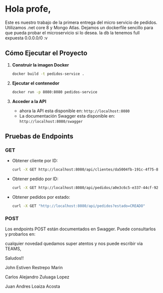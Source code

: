 # Hola profe,

Este es nuestro trabajo de la primera entrega del micro servicio de pedidos. Utilizamos .net core 8 y Mongo Atlas. Dejamos un dockerfile sencillo para que pueda probar el microservicio si lo desea. la db la tenemos full expuesta 0.0.0.0/0 \:v

## Cómo Ejecutar el Proyecto

1. **Construir la imagen Docker**

   ```sh
   docker build -t pedidos-service .
   ```

2. **Ejecutar el contenedor**

   ```sh
   docker run -p 8080:8080 pedidos-service
   ```

3. **Acceder a la API**

   - ahora la API esta disponible en: `http://localhost:8080`
   - La documentación Swagger esta disponible en: `http://localhost:8080/swagger`

## Pruebas de Endpoints

### GET

- Obtener cliente por ID:
  ```sh
  curl -X GET http://localhost:8080/api/clientes/da5004fb-191c-4f75-88f2-e9ec77afa6f0
  ```
- Obtener pedido por ID:
  ```sh
  curl -X GET http://localhost:8080/api/pedidos/a0e3c6c5-e337-44cf-9266-973e74f0eaf8
  ```
- Obtener pedidos por estado:
  ```sh
  curl -X GET "http://localhost:8080/api/pedidos?estado=CREADO"
  ```

### POST

Los endpoints POST están documentados en Swagger. Puede consultarlos y probarlos en:

cualquier novedad quedamos super atentos y nos puede escribir via TEAMS, 

Saludos!!



John Estiven Restrepo Marin 

Carlos Alejandro Zuluaga Lopez

Juan Andres Loaiza Acosta
